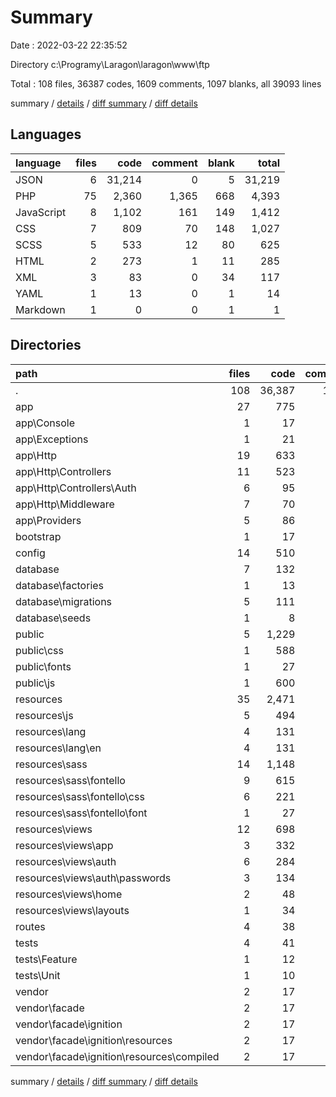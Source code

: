 # Summary

Date : 2022-03-22 22:35:52

Directory c:\Programy\Laragon\laragon\www\ftp

Total : 108 files,  36387 codes, 1609 comments, 1097 blanks, all 39093 lines

summary / [details](details.md) / [diff summary](diff.md) / [diff details](diff-details.md)

## Languages
| language | files | code | comment | blank | total |
| :--- | ---: | ---: | ---: | ---: | ---: |
| JSON | 6 | 31,214 | 0 | 5 | 31,219 |
| PHP | 75 | 2,360 | 1,365 | 668 | 4,393 |
| JavaScript | 8 | 1,102 | 161 | 149 | 1,412 |
| CSS | 7 | 809 | 70 | 148 | 1,027 |
| SCSS | 5 | 533 | 12 | 80 | 625 |
| HTML | 2 | 273 | 1 | 11 | 285 |
| XML | 3 | 83 | 0 | 34 | 117 |
| YAML | 1 | 13 | 0 | 1 | 14 |
| Markdown | 1 | 0 | 0 | 1 | 1 |

## Directories
| path | files | code | comment | blank | total |
| :--- | ---: | ---: | ---: | ---: | ---: |
| . | 108 | 36,387 | 1,609 | 1,097 | 39,093 |
| app | 27 | 775 | 421 | 219 | 1,415 |
| app\Console | 1 | 17 | 18 | 7 | 42 |
| app\Exceptions | 1 | 21 | 28 | 7 | 56 |
| app\Http | 19 | 633 | 282 | 164 | 1,079 |
| app\Http\Controllers | 11 | 523 | 215 | 127 | 865 |
| app\Http\Controllers\Auth | 6 | 95 | 117 | 41 | 253 |
| app\Http\Middleware | 7 | 70 | 47 | 30 | 147 |
| app\Providers | 5 | 86 | 78 | 34 | 198 |
| bootstrap | 1 | 17 | 30 | 9 | 56 |
| config | 14 | 510 | 683 | 224 | 1,417 |
| database | 7 | 132 | 67 | 28 | 227 |
| database\factories | 1 | 13 | 11 | 5 | 29 |
| database\migrations | 5 | 111 | 50 | 20 | 181 |
| database\seeds | 1 | 8 | 6 | 3 | 17 |
| public | 5 | 1,229 | 128 | 244 | 1,601 |
| public\css | 1 | 588 | 24 | 115 | 727 |
| public\fonts | 1 | 27 | 0 | 16 | 43 |
| public\js | 1 | 600 | 65 | 100 | 765 |
| resources | 35 | 2,471 | 178 | 317 | 2,966 |
| resources\js | 5 | 494 | 59 | 47 | 600 |
| resources\lang | 4 | 131 | 60 | 24 | 215 |
| resources\lang\en | 4 | 131 | 60 | 24 | 215 |
| resources\sass | 14 | 1,148 | 59 | 139 | 1,346 |
| resources\sass\fontello | 9 | 615 | 47 | 59 | 721 |
| resources\sass\fontello\css | 6 | 221 | 46 | 33 | 300 |
| resources\sass\fontello\font | 1 | 27 | 0 | 16 | 43 |
| resources\views | 12 | 698 | 0 | 107 | 805 |
| resources\views\app | 3 | 332 | 0 | 21 | 353 |
| resources\views\auth | 6 | 284 | 0 | 64 | 348 |
| resources\views\auth\passwords | 3 | 134 | 0 | 30 | 164 |
| resources\views\home | 2 | 48 | 0 | 13 | 61 |
| resources\views\layouts | 1 | 34 | 0 | 9 | 43 |
| routes | 4 | 38 | 41 | 21 | 100 |
| tests | 4 | 41 | 15 | 19 | 75 |
| tests\Feature | 1 | 12 | 5 | 5 | 22 |
| tests\Unit | 1 | 10 | 5 | 4 | 19 |
| vendor | 2 | 17 | 27 | 1 | 45 |
| vendor\facade | 2 | 17 | 27 | 1 | 45 |
| vendor\facade\ignition | 2 | 17 | 27 | 1 | 45 |
| vendor\facade\ignition\resources | 2 | 17 | 27 | 1 | 45 |
| vendor\facade\ignition\resources\compiled | 2 | 17 | 27 | 1 | 45 |

summary / [details](details.md) / [diff summary](diff.md) / [diff details](diff-details.md)